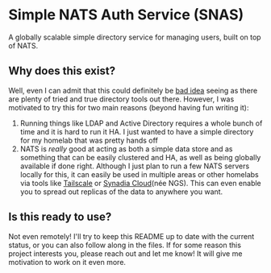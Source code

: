 # Simple NATS Auth Service (SNAS)

A globally scalable simple directory service for managing users, built on top of NATS.

## Why does this exist?

Well, even I can admit that this could definitely be [bad idea](https://tenor.com/bAgKW.gif) seeing
as there are plenty of tried and true directory tools out there. However, I was motivated to try
this for two main reasons (beyond having fun writing it):

1. Running things like LDAP and Active Directory requires a whole bunch of time and it is hard to
   run it HA. I just wanted to have a simple directory for my homelab that was pretty hands off
2. NATS is _really_ good at acting as both a simple data store and as something that can be easily
   clustered and HA, as well as being globally available if done right. Although I just plan to run
   a few NATS servers locally for this, it can easily be used in multiple areas or other homelabs
   via tools like [Tailscale](https://tailscale.com/) or [Synadia
   Cloud](https://www.synadia.com/cloud)(née NGS). This can even enable you to spread out replicas
   of the data to anywhere you want.

## Is this ready to use?

Not even remotely! I'll try to keep this README up to date with the current status, or you can also
follow along in the files. If for some reason this project interests you, please reach out and let
me know! It will give me motivation to work on it even more.
